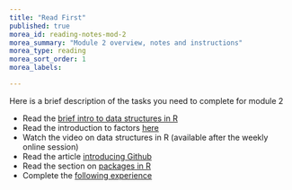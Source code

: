 ```yaml
---
title: "Read First"
published: true
morea_id: reading-notes-mod-2
morea_summary: "Module 2 overview, notes and instructions"
morea_type: reading
morea_sort_order: 1
morea_labels:

---
```


Here is a brief description of the tasks you need to complete for module 2

* Read the [brief intro to data structures in R](reading-data-structures-intro.html)
* Read the introduction to factors [here](reading-intro-factors.html)
* Watch the video on data structures in R (available after the weekly online session)
* Read the article [introducing Github](reading-github)
* Read the section on [packages in R](reading-packages-libraries)
* Complete the [following experience](experience-data-structures)

